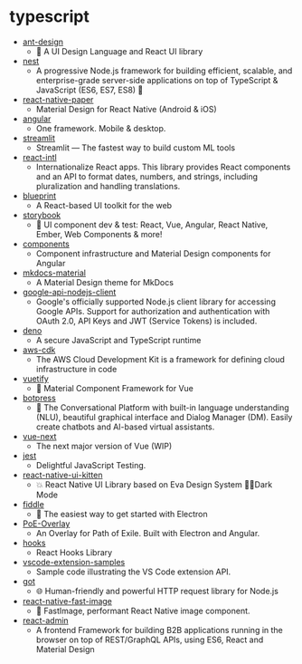 # typescript
- [ant-design](https://github.com/ant-design/ant-design)
  - 🌈 A UI Design Language and React UI library
- [nest](https://github.com/nestjs/nest)
  - A progressive Node.js framework for building efficient, scalable, and enterprise-grade server-side applications on top of TypeScript & JavaScript (ES6, ES7, ES8) 🚀
- [react-native-paper](https://github.com/callstack/react-native-paper)
  - Material Design for React Native (Android & iOS)
- [angular](https://github.com/angular/angular)
  - One framework. Mobile & desktop.
- [streamlit](https://github.com/streamlit/streamlit)
  - Streamlit — The fastest way to build custom ML tools
- [react-intl](https://github.com/formatjs/react-intl)
  - Internationalize React apps. This library provides React components and an API to format dates, numbers, and strings, including pluralization and handling translations.
- [blueprint](https://github.com/palantir/blueprint)
  - A React-based UI toolkit for the web
- [storybook](https://github.com/storybookjs/storybook)
  - 📓 UI component dev & test: React, Vue, Angular, React Native, Ember, Web Components & more!
- [components](https://github.com/angular/components)
  - Component infrastructure and Material Design components for Angular
- [mkdocs-material](https://github.com/squidfunk/mkdocs-material)
  - A Material Design theme for MkDocs
- [google-api-nodejs-client](https://github.com/googleapis/google-api-nodejs-client)
  - Google's officially supported Node.js client library for accessing Google APIs. Support for authorization and authentication with OAuth 2.0, API Keys and JWT (Service Tokens) is included.
- [deno](https://github.com/denoland/deno)
  - A secure JavaScript and TypeScript runtime
- [aws-cdk](https://github.com/aws/aws-cdk)
  - The AWS Cloud Development Kit is a framework for defining cloud infrastructure in code
- [vuetify](https://github.com/vuetifyjs/vuetify)
  - 🐉 Material Component Framework for Vue
- [botpress](https://github.com/botpress/botpress)
  - 🤖 The Conversational Platform with built-in language understanding (NLU), beautiful graphical interface and Dialog Manager (DM). Easily create chatbots and AI-based virtual assistants.
- [vue-next](https://github.com/vuejs/vue-next)
  - The next major version of Vue (WIP)
- [jest](https://github.com/facebook/jest)
  - Delightful JavaScript Testing.
- [react-native-ui-kitten](https://github.com/akveo/react-native-ui-kitten)
  - 💥 React Native UI Library based on Eva Design System 🌚✨Dark Mode
- [fiddle](https://github.com/electron/fiddle)
  - 🚀 The easiest way to get started with Electron
- [PoE-Overlay](https://github.com/Kyusung4698/PoE-Overlay)
  - An Overlay for Path of Exile. Built with Electron and Angular.
- [hooks](https://github.com/umijs/hooks)
  - React Hooks Library
- [vscode-extension-samples](https://github.com/microsoft/vscode-extension-samples)
  - Sample code illustrating the VS Code extension API.
- [got](https://github.com/sindresorhus/got)
  - 🌐 Human-friendly and powerful HTTP request library for Node.js
- [react-native-fast-image](https://github.com/DylanVann/react-native-fast-image)
  - 🚩 FastImage, performant React Native image component.
- [react-admin](https://github.com/marmelab/react-admin)
  - A frontend Framework for building B2B applications running in the browser on top of REST/GraphQL APIs, using ES6, React and Material Design
